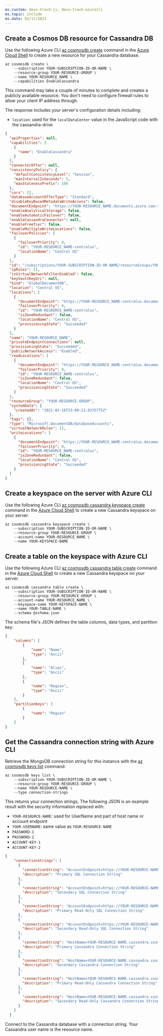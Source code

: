 ```yaml
---
ms.custom: devx-track-js, devx-track-azurecli
ms.topic: include
ms.date: 02/17/2021
---
```



## Create a Cosmos DB resource for Cassandra DB

Use the following Azure CLI [az cosmosdb create](/cli/azure/cosmosdb#az-cosmosdb-create) command in the [Azure Cloud Shell](https://shell.azure.com) to create a new resource for your Cassandra database. 

```azurecli
az cosmosdb create \
    --subscription YOUR-SUBSCRIPTION-ID-OR-NAME \
    --resource-group YOUR-RESOURCE-GROUP \
    --name YOUR-RESOURCE_NAME \
    --capabilities EnableCassandra
```

This command may take a couple of minutes to complete and creates a publicly available resource. You don't need to configure firewall rules to allow your client IP address through. 

The response includes your server's configuration details including: 

* `location`: used for the `localDataCenter` value in the JavaScript code with the cassandra-drive 

```json
{
  "apiProperties": null,
  "capabilities": [
    {
      "name": "EnableCassandra"
    }
  ],
  "connectorOffer": null,
  "consistencyPolicy": {
    "defaultConsistencyLevel": "Session",
    "maxIntervalInSeconds": 5,
    "maxStalenessPrefix": 100
  },
  "cors": [],
  "databaseAccountOfferType": "Standard",
  "disableKeyBasedMetadataWriteAccess": false,
  "documentEndpoint": "https://YOUR-RESOURCE_NAME.documents.azure.com:443/",
  "enableAnalyticalStorage": false,
  "enableAutomaticFailover": false,
  "enableCassandraConnector": null,
  "enableFreeTier": false,
  "enableMultipleWriteLocations": false,
  "failoverPolicies": [
    {
      "failoverPriority": 0,
      "id": "YOUR-RESOURCE_NAME-centralus",
      "locationName": "Central US"
    }
  ],
  "id": "/subscriptions/YOUR-SUBSCRIPTION-ID-OR-NAME/resourceGroups/YOUR-RESOURCE-GROUP/providers/Microsoft.DocumentDB/databaseAccounts/YOUR-RESOURCE_NAME",
  "ipRules": [],
  "isVirtualNetworkFilterEnabled": false,
  "keyVaultKeyUri": null,
  "kind": "GlobalDocumentDB",
  "location": "Central US",
  "locations": [
    {
      "documentEndpoint": "https://YOUR-RESOURCE_NAME-centralus.documents.azure.com:443/",
      "failoverPriority": 0,
      "id": "YOUR-RESOURCE_NAME-centralus",
      "isZoneRedundant": false,
      "locationName": "Central US",
      "provisioningState": "Succeeded"
    }
  ],
  "name": "YOUR-RESOURCE_NAME",
  "privateEndpointConnections": null,
  "provisioningState": "Succeeded",
  "publicNetworkAccess": "Enabled",
  "readLocations": [
    {
      "documentEndpoint": "https://YOUR-RESOURCE_NAME-centralus.documents.azure.com:443/",
      "failoverPriority": 0,
      "id": "YOUR-RESOURCE_NAME-centralus",
      "isZoneRedundant": false,
      "locationName": "Central US",
      "provisioningState": "Succeeded"
    }
  ],
  "resourceGroup": "YOUR-RESOURCE-GROUP",
  "systemData": {
    "createdAt": "2021-02-16T23:00:23.0375775Z"
  },
  "tags": {},
  "type": "Microsoft.DocumentDB/databaseAccounts",
  "virtualNetworkRules": [],
  "writeLocations": [
    {
      "documentEndpoint": "https://YOUR-RESOURCE_NAME-centralus.documents.azure.com:443/",
      "failoverPriority": 0,
      "id": "YOUR-RESOURCE_NAME-centralus",
      "isZoneRedundant": false,
      "locationName": "Central US",
      "provisioningState": "Succeeded"
    }
  ]
}
```


## Create a keyspace on the server with Azure CLI

Use the following Azure CLI [az cosmosdb cassandra keyspace create](/cli/azure/cosmosdb/cassandra/keyspace#az-cosmosdb-cassandra-keyspace-create) command in the [Azure Cloud Shell](https://shell.azure.com) to create a new Cassandra keyspace on your server. 

```azurecli
az cosmosdb cassandra keyspace create \
    --subscription YOUR-SUBSCRIPTION-ID-OR-NAME \
    --resource-group YOUR-RESOURCE-GROUP \
    --account-name YOUR-RESOURCE_NAME \
    --name YOUR-KEYSPACE-NAME
```

## Create a table on the keyspace with Azure CLI

Use the following Azure CLI [az cosmosdb cassandra table create](/cli/azure/cosmosdb/cassandra/table#az-cosmosdb-cassandra-table-create) command in the [Azure Cloud Shell](https://shell.azure.com) to create a new Cassandra keyspace on your server. 

```azurecli
az cosmosdb cassandra table create \
    --subscription YOUR-SUBSCRIPTION-ID-OR-NAME \
    --resource-group YOUR-RESOURCE-GROUP \
    --account-name YOUR-RESOURCE_NAME \
    --keyspace-name YOUR-KEYSPACE-NAME \
    --name YOUR-TABLE-NAME \
    --schema @schema.json
```

The schema file's JSON defines the table columns, data types, and partition key:

```json
{
    "columns": [
        {
            "name": "Name",
            "type": "Ascii"
        },
        {
            "name": "Alias",
            "type": "Ascii"
        },
        {
            "name": "Region",
            "type": "Ascii"
        }        
    ],
    "partitionKeys": [
        {
            "name": "Region"
        }
    ]
}
```

## Get the Cassandra connection string with Azure CLI
Retrieve the MongoDB connection string for this instance with the [az cosmosdb keys list](/cli/azure/cosmosdb/keys#az-cosmosdb-keys-list) command:

```azurecli
az cosmosdb keys list \
    --subscription YOUR-SUBSCRIPTION-ID-OR-NAME \
    --resource-group YOUR-RESOURCE-GROUP \
    --name YOUR-RESOURCE-NAME \
    --type connection-strings 
```

This returns your connection strings. The following JSON is an example result with the security information replaced with:

* `YOUR-RESOURCE-NAME`: used for UserName and part of host name or account endpoint
* `YOUR-USERNAME`: same value as `YOUR-RESOURCE-NAME`
* `PASSWORD-1`
* `PASSWORD-2`
* `ACCOUNT-KEY-1`
* `ACCOUNT-KEY-2`

```json
{
    "connectionStrings": [
      {
        "connectionString": "AccountEndpoint=https://YOUR-RESOURCE-NAME.documents.azure.com:443/;AccountKey=PASSWORD-1;",
        "description": "Primary SQL Connection String"
      },
      {
        "connectionString": "AccountEndpoint=https://YOUR-RESOURCE-NAME.documents.azure.com:443/;AccountKey=PASSWORD-2;",
        "description": "Secondary SQL Connection String"
      },
      {
        "connectionString": "AccountEndpoint=https://YOUR-RESOURCE-NAME.documents.azure.com:443/;AccountKey=ACCOUNT-KEY-1;",
        "description": "Primary Read-Only SQL Connection String"
      },
      {
        "connectionString": "AccountEndpoint=https://YOUR-RESOURCE-NAME.documents.azure.com:443/;AccountKey=ACCOUNT-KEY-2;",
        "description": "Secondary Read-Only SQL Connection String"
      },
      {
        "connectionString": "HostName=YOUR-RESOURCE-NAME.cassandra.cosmos.azure.com;Username=YOUR-RESOURCE-NAME;Password=PASSWORD-1;Port=10350",
        "description": "Primary Cassandra Connection String"
      },
      {
        "connectionString": "HostName=YOUR-RESOURCE-NAME.cassandra.cosmos.azure.com;Username=YOUR-RESOURCE-NAME;Password=PASSWORD-2;Port=10350",
        "description": "Secondary Cassandra Connection String"
      },
      {
        "connectionString": "HostName=YOUR-RESOURCE-NAME.cassandra.cosmos.azure.com;Username=YOUR-RESOURCE-NAME;Password=ACCOUNT-KEY-1;Port=10350",
        "description": "Primary Read-Only Cassandra Connection String"
      },
      {
        "connectionString": "HostName=YOUR-RESOURCE-NAME.cassandra.cosmos.azure.com;Username=YOUR-RESOURCE-NAME;Password=ACCOUNT-KEY-2;Port=10350",
        "description": "Secondary Read-Only Cassandra Connection String"
      }
    ]
  }
```

Connect to the Cassandra database with a connection string. Your Cassandra user name is the resource name. 